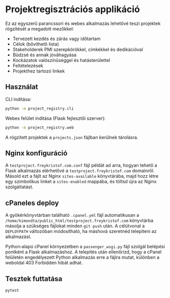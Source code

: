# Projektregisztrációs applikáció

Ez az egyszerű parancssori és webes alkalmazás lehetővé teszi projektek rögzítését a megadott mezőkkel:

- Tervezett kezdés és zárás vagy időtartam
- Célok (bővíthető lista)
- Stakeholderek PMI szerepkörökkel, címkékkel és dedikációval
- Büdzsé és annak jóváhagyása
- Kockázatok valószínűséggel és hatásterülettel
- Feltételezések
- Projekthez tartozó linkek

## Használat

CLI indítása:

```bash
python -m project_registry.cli
```

Webes felület indítása (Flask fejlesztői szerver):

```bash
python -m project_registry.web
```

A rögzített projektek a `projects.json` fájlban kerülnek tárolásra.


## Nginx konfiguráció

A `testproject.freykristof.com.conf` fájl példát ad arra, hogyan tehető a Flask
alkalmazás elérhetővé a `testproject.freykristof.com` domainről. Másold ezt a
fájlt az Nginx `sites-available` könyvtárába, majd hozz létre egy szimbolikus
linket a `sites-enabled` mappába, és töltsd újra az Nginx szolgáltatást.

## cPaneles deploy

A gyökérkönyvtárban található `.cpanel.yml` fájl automatikusan a
`/home/kimondta/public_html/testproject.freykristof.com` könyvtárba másolja a
szükséges fájlokat minden `git push` után. A célútvonal a `DEPLOYPATH`
változóban módosítható, ha máshová szeretnéd telepíteni az alkalmazást.

Python‑alapú cPanel környezetben a `passenger_wsgi.py` fájl szolgál belépési
pontként a Flask alkalmazáshoz. A telepítés után ellenőrizd, hogy a cPanel
felületén engedélyezett Python alkalmazás erre a fájlra mutat, különben a
weboldal 403 Forbidden hibát adhat.


## Tesztek futtatása

```bash
pytest
```
